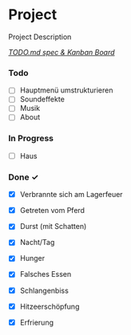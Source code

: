 # Project

Project Description

<em>[TODO.md spec & Kanban Board](https://bit.ly/3fCwKfM)</em>

### Todo

- [ ] Hauptmenü umstrukturieren  
- [ ] Soundeffekte  
- [ ] Musik  
- [ ] About  

### In Progress

- [ ] Haus  

### Done ✓

- [x] Verbrannte sich am Lagerfeuer  
- [x] Getreten vom Pferd  
- [x] Durst (mit Schatten)  
- [x] Nacht/Tag  
- [x] Hunger  
- [x] Falsches Essen  
- [x] Schlangenbiss  
- [x] Hitzeerschöpfung  
- [x] Erfrierung  

